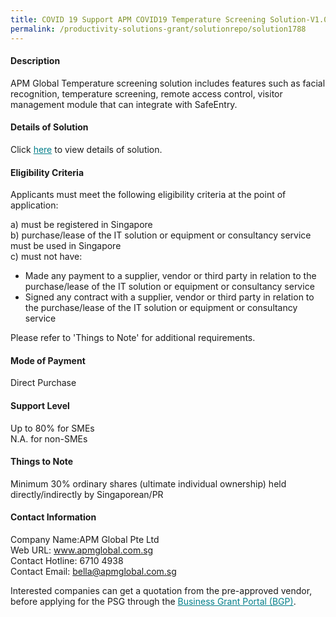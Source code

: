 ```yaml
---
title: COVID 19 Support APM COVID19 Temperature Screening Solution-V1.0 - Pkg 5
permalink: /productivity-solutions-grant/solutionrepo/solution1788
---
```


#### Description

APM Global Temperature screening solution includes features such as  facial recognition, temperature screening,  remote access control, visitor management module that can integrate with SafeEntry.

#### Details of Solution

Click <a href='https://govassist.gobusiness.gov.sg/images/psg/Desensitised_APM_Global_Temperature_screening_Annex_3_revised_Part_5.pdf' style='color:#037e8a'>here</a> to view details of solution.

#### Eligibility Criteria

Applicants must meet the following eligibility criteria at the point of application:

a) must be registered in Singapore <br>
b) purchase/lease of the IT solution or equipment or consultancy service must be used in Singapore <br>
c) must not have:
- Made any payment to a supplier, vendor or third party in relation to the purchase/lease of the IT solution or equipment or consultancy service
- Signed any contract with a supplier, vendor or third party in relation to the purchase/lease of the IT solution or equipment or consultancy service

Please refer to 'Things to Note' for additional requirements.

#### Mode of Payment
Direct Purchase

#### Support Level
Up to 80% for SMEs <br>
N.A. for non-SMEs

#### Things to Note
Minimum 30% ordinary shares (ultimate individual ownership) held directly/indirectly by Singaporean/PR

#### Contact Information
Company Name:APM Global Pte Ltd<br>Web URL: www.apmglobal.com.sg<br>Contact Hotline: 6710 4938 <br>Contact Email:  bella@apmglobal.com.sg<br>

Interested companies can get a quotation from the pre-approved vendor, before applying for the PSG through the <a target='_blank' style='color:#037e8a' href='https://www.businessgrants.gov.sg/'>Business Grant Portal (BGP)</a>.
